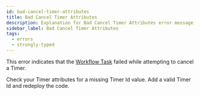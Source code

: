 ```yaml
---
id: bad-cancel-timer-attributes
title: Bad Cancel Timer Attributes
description: Explanation for Bad Cancel Timer Attributes error message, and how to fix it.
sidebar_label: Bad Cancel Timer Attributes
tags:
  - errors
  - strongly-typed
---
```


This error indicates that the [Workflow Task](/concepts/what-is-a-workflow-task) failed while attempting to cancel a Timer.

<!-- TODO add Timer term definition and link to it -->

Check your Timer attributes for a missing Timer Id value.
Add a valid Timer Id and redeploy the code.
